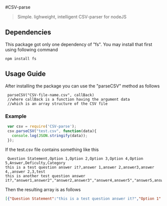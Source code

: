 #CSV-parse
> Simple. lighweight, intelligent CSV-parser for nodeJS
## Dependencies
This package got only one dependency of "fs". You may install that first using following command

```
npm install fs
```

## Usage Guide
After installing the package you can use the "parseCSV" method as follows
```
 parseCSV("CSV-file-name.csv", callBack)
 //where callBack is a function having the argument data 
 //which is an array structure of the CSV file
```
### Example

```javascript
 var csv = require('CSV-parse');
 csv.parseCSV("test.csv", function(data){
   console.log(JSON.stringify(data));
 });
``` 
If the test.csv file contains something like this

```
 Question Statement,Option 1,Option 2,Option 3,Option 4,Option 5,Answer,Deficulty,Category
this is a test question answer it?,answer 1,answer 2,answer3,answer 4,,answer 2,3,test
this is another test question answer it?,"answer1,answer2","answer2,answer3","answer4,answer5","answer5,answer6","answer7,answer8","answer1,answer2",2,test
```

Then the resulting array is as follows
```json
[{"Question Statement":"this is a test question answer it?","Option 1":"answer 1","Option 2":"answer 2","Option 3":"answer3","Option 4":"answer 4","Option 5":"","Answer":"answer 2","Deficulty":"3"},{"Question Statement":"this is another test question answer it?","Option 1":"answer1,answer2","Option 2":"answer2,answer3","Option 3":"answer4,answer5","Option 4":"answer5,answer6","Option 5":"answer7,answer8","Answer":"answer1,answer2","Deficulty":"2"}]

```

